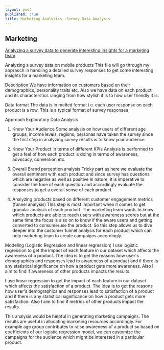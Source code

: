 ```yaml
---
layout: post
published: true
title: Marketing Analytics -Survey Data Analysis
---
```

## Marketing

[Analyzing a survey data to generate interesting insights for a marketing team](https://github.com/MB4511/Marketing-Analytics-on-Survey-Data-.git). 


Analyzing a survey data on mobile products
This file will go through my appraoch in handling a detailed survey responses to get some interesting insights for a marketing team.

Description
We have information on customers based on their demographics, personality traits etc. Also we have data on each product and its characterstics ranging from how stylish it is to how user friendly it is.

Data format
The data is in melted format i.e. each user response on each product is a row. This is a typical format of survey responses

Approach
Exploratory Data Analysis
1) Know Your Audience
Some analysis on how users of different age groups, income levels, regions, personas have taken the survey since the first step in analyzing survey results is to know your audience.

2) Know Your Product in terms of different KPIs
Analysis is performed to get a feel of how each product is doing in terms of awareness, advocacy, conversion etc.

3) Overall Brand perception analysis
Tricky part as here we evaluate the overall sentiment with each product and since survey has questions which are negative as well as positive in nature, it is imperative to consider the tone of each question and accordingly evaluate the responses to get a overall sense of each product.

4) Analyzing products based on different customer engagement metrics (funnel analysis)
This step is most important when it comes to get granular analysis of each product. The marketing team wants to know which products are able to reach users with awareness scores but at the same time the focus is also on to know if the aware users and getting converted to consume/use the product. So this step allows us to dive deeper into the customer funnel analysis for each product which can help marketing team to create campaigns accordingly.

Modeling (Logistic Regression and linear regression)
I use logistic regression to get the impact of each feature in our dataset which affects the awareness of a product. The idea is to get the reasons how user's demographics and responses lead to awareness of a product and if there is any statistical significance on how a product gets more awareness. Also I aim to find if awareness of other products impacts the results.

I use linear regression to get the impact of each feature in our dataset which affects the satisfaction of a product. The idea is to get the reasons how user's demographics and responses lead to satisfaction of a product and if there is any statistical significance on how a product gets more satisfaction. Also I aim to find if metrics of other products impact the results.

This analysis would be helpful in generating marketing campaigns. The results are useful in allocating marketing resources accordingly. For example age group contributes to raise awareness of a product so based on coefficients of our logistic regression model, we can customize the campaigns for the audience which might be interested in a particular product.
